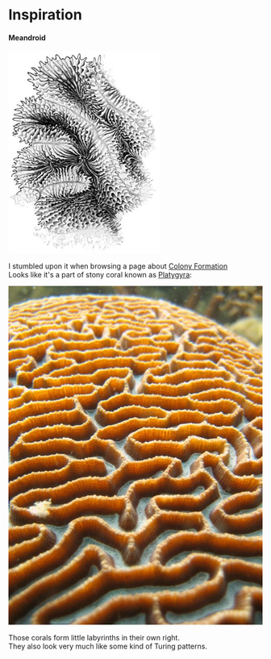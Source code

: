 Inspiration
===========

#### Meandroid ####

![Meandroid](../project_images/extern/meandroid-01.jpg)

I stumbled upon it when browsing a page about [Colony Formation](http://coral.aims.gov.au/info/structure-colony.jsp)   
Looks like it's a part of stony coral known as [Platygyra](http://es.wikipedia.org/wiki/Platygyra):

![Platygyra](../project_images/extern/meandroid-02.jpg)

Those corals form little labyrinths in their own right.  
They also look very much like some kind of Turing patterns.


